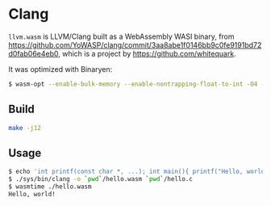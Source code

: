 # Clang

`llvm.wasm` is LLVM/Clang built as a WebAssembly WASI binary,
from https://github.com/YoWASP/clang/commit/3aa8abe1f0146bb9c0fe9191bd72d0fab06e4eb0,
which is a project by https://github.com/whitequark.

It was optimized with Binaryen:

```sh
$ wasm-opt --enable-bulk-memory --enable-nontrapping-float-to-int -O4 -o llvm.opt.wasm llvm.wasm
```

## Build

```sh
make -j12
```

## Usage

```sh
$ echo 'int printf(const char *, ...); int main(){ printf("Hello, world!"); }' > hello.c
$ ./sys/bin/clang -o `pwd`/hello.wasm `pwd`/hello.c
$ wasmtime ./hello.wasm
Hello, world!
```
